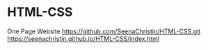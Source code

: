 # HTML-CSS
One Page Website
https://github.com/SeenaChristin/HTML-CSS.git
https://seenachristin.github.io/HTML-CSS/index.html

